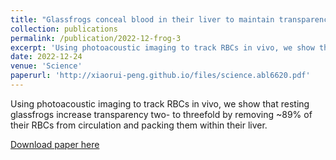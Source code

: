 ```yaml
---
title: "Glassfrogs conceal blood in their liver to maintain transparency."
collection: publications
permalink: /publication/2022-12-frog-3
excerpt: 'Using photoacoustic imaging to track RBCs in vivo, we show that resting glassfrogs increase transparency two- to threefold by removing ~89% of their RBCs from circulation and packing them within their liver.'
date: 2022-12-24
venue: 'Science'
paperurl: 'http://xiaorui-peng.github.io/files/science.abl6620.pdf'
---
```

Using photoacoustic imaging to track RBCs in vivo, we show that resting glassfrogs increase transparency two- to threefold by removing ~89% of their RBCs from circulation and packing them within their liver.

[Download paper here](http://xiaorui-peng.github.io/files/science.abl6620.pdf)

